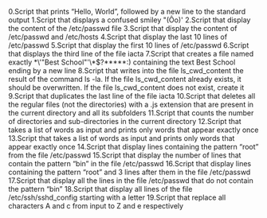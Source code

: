 0.Script that prints “Hello, World”, followed by a new line to the standard output
1.Script that displays a confused smiley "(Ôo)'
2.Script that display the content of the /etc/passwd file
3.Script that display the content of /etc/passwd and /etc/hosts
4.Script that display the last 10 lines of /etc/passwd
5.Script that display the first 10 lines of /etc/passwd
6.Script that displays the third line of the file iacta
7.Script that creates a file named exactly \*\\'"Best School"\'\\*$\?\*\*\*\*\*:) containing the text Best School ending by a new line
8.Script that writes into the file ls_cwd_content the result of the command ls -la. If the file ls_cwd_content already exists, it should be overwritten. If the file ls_cwd_content does not exist, create it
9.Script that duplicates the last line of the file iacta
10.Script that deletes all the regular files (not the directories) with a .js extension that are present in the current directory and all its subfolders
11.Script that counts the number of directories and sub-directories in the current directory
12.Script that takes a list of words as input and prints only words that appear exactly once
13.Script that takes a list of words as input and prints only words that appear exactly once
14.Script that display lines containing the pattern “root” from the file /etc/passwd
15.Script that display the number of lines that contain the pattern “bin” in the file /etc/passwd
16.Script that display lines containing the pattern “root” and 3 lines after them in the file /etc/passwd
17.Script that display all the lines in the file /etc/passwd that do not contain the pattern “bin”
18.Script that display all lines of the file /etc/ssh/sshd_config starting with a letter
19.Script that replace all characters A and c from input to Z and e respectively
